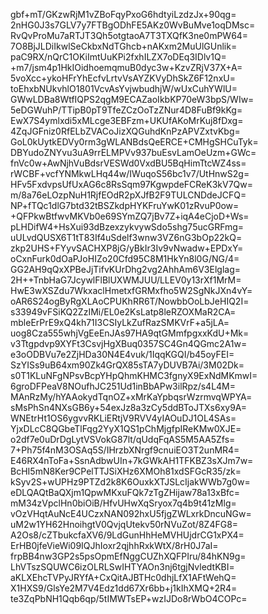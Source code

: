 gbf+mT/GKzwRjM1vZBoFqyPxoG6hdtyiLzdzJx+90qg=
2nHG0J3s7GLV7y7FTBgODhFE5AKz0WvBuMve1oqDMsc=
RvQvProMu7aRTJT3Qh5otgtaoA7T3TXQfK3ne0mPW64=
7O8BjJLDiIkwlSeCkbxNdTGhcb+nAKxm2MuUlGUnlik=
paC9RX/nQrC1OKiImtUuKPi2fxhILZX7oDEq3IDlv1Q=
+m7/jsm4p1HkIOidhoemqmuB0dyc3w+KzvZRjV37X+A=
5voXcc+ykoHFrYhEcfvLrtvVsAYZKVyDhSkZ6F12nxU=
toEhxbNUkvhlO1801VcvAsYvjwbudhjW/wUxCuhYWlU=
GWwLDBa8WtfIQPS2qgM9ECAZaoIkbKP70eW3bpS/WIw=
5eDGWuhP/TTipB0pT9TfeZCzOoTzZNur4D8FuBf9kKg=
EwX7S4ymlxdi5xMLcge3EBFzm+UKUfAKoMrKuj8fDxg=
4ZqJGFniz0RfELbZVACoJizXQGuhdKnPzAPVZxtvKbg=
GoL0kUytkEDVy0rm3gWLANBdsQeERCE+CMHgSHCuTyk=
DBYudoZNYvu3uA9rrELMPVv937buEsvLamOeUzm+GWc=
fnVc0w+AwNjhVuBdsrVESWd0VxdBU5BqHimTtcWZ4ss=
rWCBF+vcfYNMkwLHq44w/IWuqoS56bc1v7/UtHnwS2g=
HFv5FxdvpsUfUxAG6c8RsSqm97KgwpdeFCReK3kV7Qw=
m/8a76eLOzpNuH1RjfEOdR2pXJfB2F9TULCNDdeJCFQ=
NP+fTQc1dlG7btd32tBSZkdpHYKFruYwK01zRvuP0ow=
+QFPkwBtfwvMKVb0e69SYmZQ7jBv7Z+iqA4eCjoD+Ws=
pLHDifW4+HsXui93dBzexzykvywSdo5shg75ucGRFmg=
uULvdQUSX6T1tT83If4uSdelf3wnw3VZ6nG3bOp22kQ=
zkp2UHS+FYyvSACHXP8jG/yBkIr3Iv9vNwadw+EPDxY=
oCxnFurk0dOaPJoHIZo20Cfd95C8M1HkYn8l0G/NG/4=
GG2AH9qQxXPBeJjTifvKUrDhg2vg2AhhAm6V3Elglag=
2H++TnbHaG7JcywlFlBlUXWMJUU/LLEV0y13rXf1MrM=
HwE3wXSZdu7WkxaclHmetxfGRMxfho5W2SgNkJXn4vY=
oAR6S24ogByRgXLAoCPUKhRR6T/NowbbOoLbJeHIQ2I=
s33949vFSiKQ2ZzIMi/EL0e2KsLatp8leRZOXMaR2CA=
mbleErPrE9xQ4kh71I3CSIyLkZufRazSMKVrF+a5jLA=
uog8Cza555whjVgEeEnJAs97HA9qtGMmfpgxxKdU+Mk=
v3Ttgpdvp9XYFt3CsvjHgXBuq0357SC4Gn4QGmc2A1w=
e3oODBVu7e2ZjHDa30N4E4vuk/1IqqKGQI/b45oyFEI=
SzYISs9uB64xm90Zk4GrQX85sTA7yDUVB7Ai/3M02Dk=
s0T1KLuNFgNPsvBcpYHpQhmKHMC3fgnyX9ExNdMKmwI=
6groDFPeaV8NOufhJC251Ud1inBbAPw3ilRpz/s4L4M=
MAnRzMy/hYAAokydTqnOZ+xMrKaYpbqsrWzrmvqWPYA=
sMsPhSn4NXsGB6y+54exJz8a3zCy5ddBToJTXs6xy9A=
WNEtrHt1OS6ygvvRKLiERtjV9RVV4yIAOuDJ1OL4SAs=
YjxDLcC8QGbeTlFqg2YyX1QS1pChMjgfpIReKMw0XJE=
o2df7e0uDrDgLytVSVokG87lt/qUdqFqAS5M5AA5Zfs=
7+Ph75f4nM3OSAq5S/IHrzbXNrgf9cnuiEO3T2unMR4=
E46RX4nToFa+SsnAdbwUIn+7kGWkAH1TFKBZ3sXJm7w=
BcHI5mN8Ker9CPelTTJSiXHz6XMOh81xdSFGcR35/zk=
kSyv2S+wUPHz9PTZd2k8K6OuxkXTJSLcIjakWWb7g0w=
eDLQAQtBaQXjm1QpwMKxuFQk7zTgZHijaw78a13xBfc=
mM34zVpclHn0biOiB/HfvUHwXqSryox7q4b9t41zMlg=
vOzVHqtAuNcE4UCzxNAN092hxU5fjgZWLxrkDncuNGw=
uM2w1YH62HnoihgtV0QvjqUtekv50rNVuZot/8Z4FG8=
A2Os8/cZTbukcfaXV6/9LdGunHhHeMVHUjdrCG1xPX4=
ErHB0jfeVieWi09IQJhIoxr2qjhhRxkWtX/8rH0J7aI=
frpBB4nw3GP2s5psOpmEfNggCUZhXQFPIru/84hKN9g=
LhVTszSQUWC6izOLRLSwIHTYAOn3nj6tgjNvledtKBI=
aKLXEhcTVPyJRYfA+CxQitAJBTHc0dhjLfX1AFtWehQ=
X1HXS9/GlsYe2M7V4Edz1dd67Xr6bb+j1kIhXMQ+2R4=
te3ZqPbNH1Qqb6qp/5tIMWTsEP+wzIJDo8rWbO4COPc=
